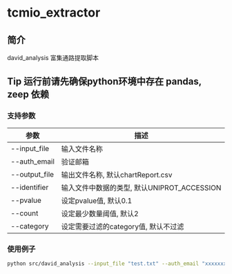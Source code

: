 # tcmio_extractor

## 简介

david_analysis 富集通路提取脚本

## Tip 运行前请先确保python环境中存在 pandas, zeep 依赖

### 支持参数

| 参数 | 描述 |
| --- | --- |
| --input_file | 输入文件名称 |
| --auth_email | 验证邮箱 |
| --output_file | 输出文件名称, 默认chartReport.csv |
| --identifier | 输入文件中数据的类型, 默认UNIPROT_ACCESSION |
| --pvalue | 设定pvalue值, 默认0.1 |
| --count | 设定最少数量阈值, 默认2 |
| --category | 设定需要过滤的category值, 默认不过滤 |

### 使用例子

```bash
python src/david_analysis --input_file "test.txt" --auth_email "xxxxxxxxx@qq.com"
```
